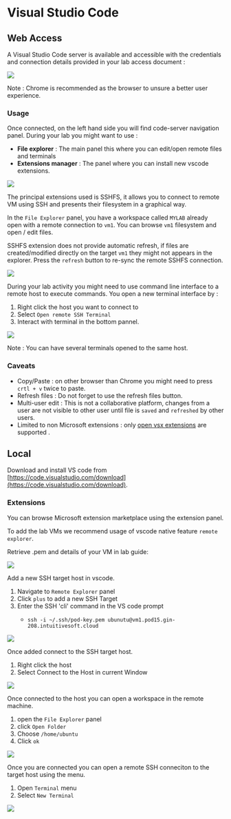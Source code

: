 # Visual Studio Code

## Web Access

A Visual Studio Code server is available and accessible with the credentials and connection details provided in your lab access document :

![](docs/vscode_access.png)

Note : Chrome is recommended as the browser to unsure a better user experience.

### Usage

Once connected, on the left hand side you will find code-server navigation panel.
During your lab you might want to use :

* **File explorer** : The main panel this where you can edit/open remote files and terminals
* **Extensions manager** : The panel where you can install new vscode extensions.

![](docs/code_server_init.png)

The principal extensions used is SSHFS, it allows you to connect to remote VM using SSH and presents their filesystem in a graphical way.

In the `File Explorer` panel, you have a workspace called `MYLAB` already open with a remote connection to `vm1`. 
You can browse `vm1` filesystem and open / edit files. 

SSHFS extension does not provide automatic refresh, if files are created/modified directly on the target `vm1` they might not appears in the explorer. Press the `refresh` button to re-sync the remote SSHFS connection.

![](docs/code_server_files.png)


During your lab activity you might need to use command line interface to a remote host to execute commands.
You open a new terminal interface by :

1. Right click the host you want to connect to
2. Select `Open remote SSH Terminal`
3. Interact with terminal in the bottom pannel.

![](docs/code_server_openterminal.png)

Note : You can have several terminals opened to the same host.

### Caveats

* Copy/Paste : on other browser than Chrome you might need to press `crtl + v` twice to paste.
* Refresh files : Do not forget to use the refresh files button.
* Multi-user edit : This is not a collaborative platform, changes from a user are not visible to other user until file is `saved` and `refreshed` by other users.
* Limited to non Microsoft extensions : only [open vsx extensions](https://open-vsx.org) are supported .

## Local

Download and install VS code from [https://code.visualstudio.com/download](https://code.visualstudio.com/download).

### Extensions

You can browse Microsoft extension marketplace using the extension panel.

To add the lab VMs we recommend usage of vscode native feature `remote explorer`.

Retrieve .pem and details of your VM in lab guide:

![](docs/lab_details_remote_vm.png)

Add a new SSH target host in vscode.
1. Navigate to `Remote Explorer` panel
2. Click `plus` to add a new SSH Target
3. Enter the SSH 'cli' command in the VS code prompt
   * ```console
     ssh -i ~/.ssh/pod-key.pem ubunutu@vm1.pod15.gin-208.intuitivesoft.cloud
     ```
![](docs/vscode_local_add_host.png)

Once added connect to the SSH target host.

1. Right click the host
2. Select Connect to the Host in current Window

![](docs/vscode_local_connect_to_host.png)

Once connected to the host you can open a workspace in the remote machine.
1. open the `File Explorer` panel
2. click `Open Folder`
3. Choose `/home/ubuntu`
4. Click `ok`

![](docs/vscode_local_open_workspace.png)


Once you are connected you can open a remote SSH conneciton to the target host using the menu.
1. Open `Terminal` menu 
2. Select `New Terminal`

![](docs/vscode_local_open_terminal.png)
